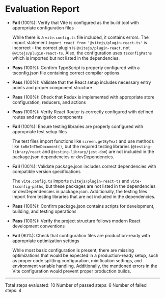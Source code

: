 # Evaluation Report

- **Fail** (100%): Verify that Vite is configured as the build tool with appropriate configuration files

    While there is a `vite.config.ts` file included, it contains errors. The import statement `import react from '@vitejs/plugin-react-ts'` is incorrect - the correct plugin is `@vitejs/plugin-react`, not `@vitejs/plugin-react-ts`. Also, the configuration uses `tsconfigPaths` which is imported but not listed in the dependencies.

- **Pass** (100%): Confirm TypeScript is properly configured with a tsconfig.json file containing correct compiler options

- **Pass** (100%): Validate that the React setup includes necessary entry points and proper component structure

- **Pass** (100%): Check that Redux is implemented with appropriate store configuration, reducers, and actions

- **Pass** (100%): Verify React Router is correctly configured with defined routes and navigation components

- **Fail** (100%): Ensure testing libraries are properly configured with appropriate test setup files

    The test files import functions like `screen.getByText` and use methods like `toBeInTheDocument()`, but the required testing libraries (`@testing-library/react` and `@testing-library/jest-dom`) are not included in the package.json dependencies or devDependencies.

- **Fail** (100%): Validate package.json includes correct dependencies with compatible version specifications

    The `vite.config.ts` imports `@vitejs/plugin-react-ts` and `vite-tsconfig-paths`, but these packages are not listed in the dependencies or devDependencies in package.json. Additionally, the testing files import from testing libraries that are not included in the dependencies.

- **Pass** (100%): Confirm package.json contains scripts for development, building, and testing operations

- **Pass** (100%): Verify the project structure follows modern React development conventions

- **Fail** (90%): Check that configuration files are production-ready with appropriate optimization settings

    While most basic configuration is present, there are missing optimizations that would be expected in a production-ready setup, such as proper code splitting configuration, minification settings, and environment variable handling. Additionally, the mentioned errors in the Vite configuration would prevent proper production builds.

---

Total steps evaluated: 10
Number of passed steps: 6
Number of failed steps: 4